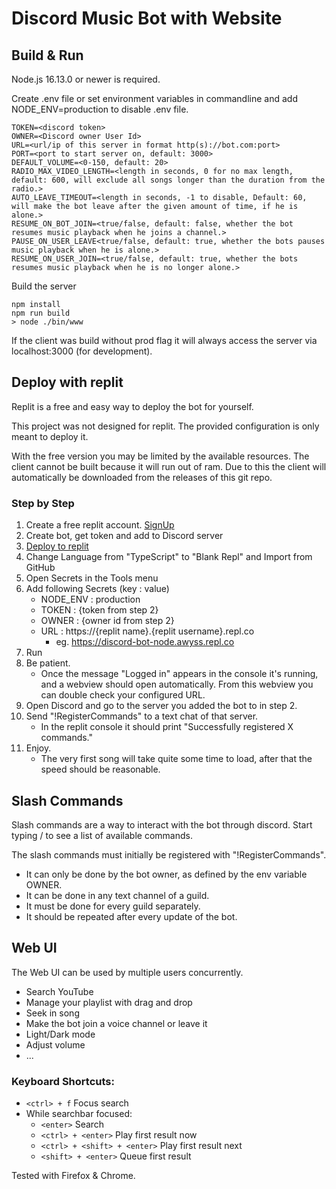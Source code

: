 # Discord Music Bot with Website

## Build & Run

Node.js 16.13.0 or newer is required.

Create .env file or set environment variables in commandline and add NODE_ENV=production to disable .env file.
```
TOKEN=<discord token>
OWNER=<Discord owner User Id>
URL=<url/ip of this server in format http(s)://bot.com:port>
PORT=<port to start server on, default: 3000>
DEFAULT_VOLUME=<0-150, default: 20>
RADIO_MAX_VIDEO_LENGTH=<length in seconds, 0 for no max length, default: 600, will exclude all songs longer than the duration from the radio.>
AUTO_LEAVE_TIMEOUT=<length in seconds, -1 to disable, Default: 60, will make the bot leave after the given amount of time, if he is alone.>
RESUME_ON_BOT_JOIN=<true/false, default: false, whether the bot resumes music playback when he joins a channel.>
PAUSE_ON_USER_LEAVE<true/false, default: true, whether the bots pauses music playback when he is alone.>
RESUME_ON_USER_JOIN=<true/false, default: true, whether the bots resumes music playback when he is no longer alone.>
```

Build the server
```
npm install
npm run build
> node ./bin/www
```

If the client was build without prod flag it will always access the server via localhost:3000 (for development).

## Deploy with replit
Replit is a free and easy way to deploy the bot for yourself.

This project was not designed for replit. The provided configuration is only meant to deploy it.

With the free version you may be limited by the available resources. 
The client cannot be built because it will run out of ram. 
Due to this the client will automatically be downloaded from the releases of this git repo.

### Step by Step
1. Create a free replit account. [SignUp](https://replit.com/signup)
2. Create bot, get token and add to Discord server
3. [Deploy to replit](https://repl.it/github/pxsx/Discord-Musik-Bot-With-Dashboard)
4. Change Language from "TypeScript" to "Blank Repl" and Import from GitHub
5. Open Secrets in the Tools menu
6. Add following Secrets (key : value)
   - NODE_ENV : production
   - TOKEN : {token from step 2}
   - OWNER : {owner id from step 2}
   - URL : https://{replit name}.{replit username}.repl.co
     - eg. https://discord-bot-node.awyss.repl.co
7. Run
8. Be patient.
   - Once the message "Logged in" appears in the console it's running, and a webview should open automatically.
From this webview you can double check your configured URL.
1. Open Discord and go to the server you added the bot to in step 2.
2.  Send "!RegisterCommands" to a text chat of that server.
    - In the replit console it should print "Successfully registered X commands."
3.  Enjoy.
    - The very first song will take quite some time to load, after that the speed should be reasonable.

## Slash Commands
Slash commands are a way to interact with the bot through discord. Start typing / to see a list of available commands.

The slash commands must initially be registered with "!RegisterCommands".
- It can only be done by the bot owner, as defined by the env variable OWNER.
- It can be done in any text channel of a guild.
- It must be done for every guild separately.
- It should be repeated after every update of the bot.

## Web UI
The Web UI can be used by multiple users concurrently.
- Search YouTube
- Manage your playlist with drag and drop
- Seek in song
- Make the bot join a voice channel or leave it
- Light/Dark mode
- Adjust volume
- ...

### Keyboard Shortcuts:
* `<ctrl> + f` Focus search
* While searchbar focused:
    * `<enter>` Search
    * `<ctrl> + <enter>` Play first result now
    * `<ctrl> + <shift> + <enter>` Play first result next
    * `<shift> + <enter>` Queue first result

Tested with Firefox & Chrome.
